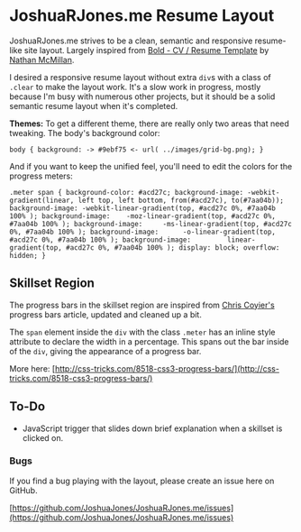 # JoshuaRJones.me Resume Layout

JoshuaRJones.me strives to be a clean, semantic and responsive resume-like site layout. Largely inspired from [Bold - CV / Resume Template](http://themeforest.net/item/bold-cv-resume-template-minimal-smart/210069?ref=QBKL) by [Nathan McMillan](http://nathanmcmillan.com).

I desired a responsive resume layout without extra `div`s with a class of `.clear` to make the layout work. It's a slow work in progress, mostly because I'm busy with numerous other projects, but it should be a solid semantic resume layout when it's completed.

**Themes:** To get a different theme, there are really only two areas that need tweaking. The body's background color:

`body {
	background: -> #9ebf75 <- url( ../images/grid-bg.png);
	}`
	
And if you want to keep the unified feel, you'll need to edit the colors for the progress meters:

`.meter span {
	background-color: #acd27c;
	background-image: -webkit-gradient(linear, left top, left bottom, from(#acd27c), to(#7aa04b));
	background-image: -webkit-linear-gradient(top, #acd27c 0%, #7aa04b 100% );
	background-image:    -moz-linear-gradient(top, #acd27c 0%, #7aa04b 100% );
	background-image:     -ms-linear-gradient(top, #acd27c 0%, #7aa04b 100% );
	background-image:      -o-linear-gradient(top, #acd27c 0%, #7aa04b 100% );
	background-image:         linear-gradient(top, #acd27c 0%, #7aa04b 100% );
	display: block;
	overflow: hidden;
	}`

## Skillset Region

The progress bars in the skillset region are inspired from [Chris Coyier's](http://css-tricks.com/) progress bars article, updated and cleaned up a bit.

The `span` element inside the `div` with the class `.meter` has an inline style attribute to declare the width in a percentage. This spans out the bar inside of the `div`, giving the appearance of a progress bar.

More here: [http://css-tricks.com/8518-css3-progress-bars/](http://css-tricks.com/8518-css3-progress-bars/)

## To-Do

* JavaScript trigger that slides down brief explanation when a skillset is clicked on.

### Bugs

If you find a bug playing with the layout, please create an issue here on GitHub.

[https://github.com/JoshuaJones/JoshuaRJones.me/issues](https://github.com/JoshuaJones/JoshuaRJones.me/issues)